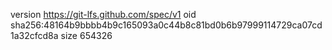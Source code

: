 version https://git-lfs.github.com/spec/v1
oid sha256:48164b9bbbb4b9c165093a0c44b8c81bd0b6b97999114729ca07cd1a32cfcd8a
size 654326
